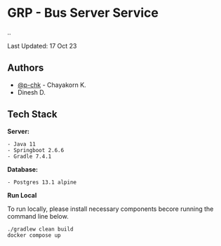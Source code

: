 
# GRP - Bus Server Service

..

Last Updated: 17 Oct 23


## Authors

- [@p-chk](https://www.github.com/p-chk) - Chayakorn K.
- Dinesh D.


## Tech Stack

**Server:**
```
- Java 11
- Springboot 2.6.6
- Gradle 7.4.1
```
**Database:**
```
- Postgres 13.1 alpine
```

**Run Local**

To run locally, please install necessary components becore running the command line below.
```
./gradlew clean build
docker compose up
```





